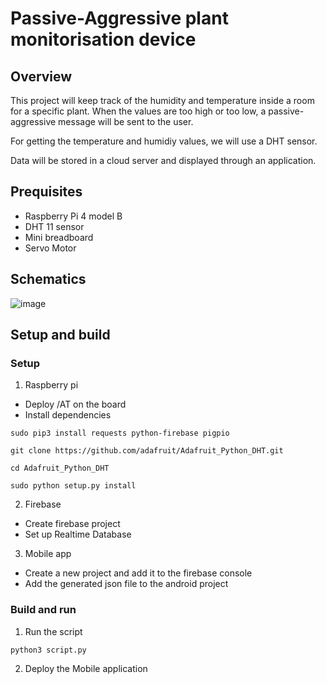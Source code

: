 # Passive-Aggressive plant monitorisation device

## Overview
This project will keep track of the humidity and temperature inside a room for a specific plant. When the values are too high or too low, a passive-aggressive message will be sent to the user.

For getting the temperature and humidiy values, we will use a DHT sensor.

Data will be stored in a cloud server and displayed through an application.

## Prequisites
- Raspberry Pi 4 model B
- DHT 11 sensor
- Mini breadboard
- Servo Motor

## Schematics

![image](https://user-images.githubusercontent.com/47315066/115553955-a7ece580-a2b6-11eb-98d0-646fb2f5fad4.png)


## Setup and build 

### Setup
1. Raspberry pi
- Deploy /AT on the board
- Install dependencies 
```
sudo pip3 install requests python-firebase pigpio

git clone https://github.com/adafruit/Adafruit_Python_DHT.git

cd Adafruit_Python_DHT

sudo python setup.py install
```

2. Firebase
- Create firebase project
- Set up Realtime Database

3. Mobile app
- Create a new project and add it to the firebase console
- Add the generated json file to the android project

### Build and run 
1. Run the script 
```
python3 script.py
````

2. Deploy the Mobile application 
